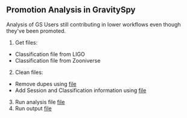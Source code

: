 ## Promotion Analysis in GravitySpy
Analysis of GS Users still contributing in lower workflows even though they've been promoted. 
 
1. Get files: 
- Classification file from LIGO
- Classification file from Zooniverse
2. Clean files: 
- Remove dupes using [file](https://www.google.com)
- Add Session and Classification information using [file](https://www.google.com)
3. Run analysis file [file](https://www.google.com)
4. Run output [file](https://www.google.com)

